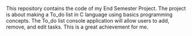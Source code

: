 This repository contains the code of my End Semester Project. The project is about making a To_do list in C language using basics programming concepts. The To_do list console application will allow users to add, remove, and edit tasks. This is a great achievement for me.
